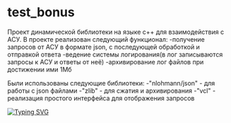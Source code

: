 # test_bonus
Проект динамической библиотеки на языке с++ для взаимодействия с АСУ. 
В проекте реализован следующий функционал:
  -получение запросов от АСУ в формате json, с последующей обработкой и отправкой ответа
  -ведение системы логирования(в лог записываются запросы к АСУ и ответы от неё)
  -архивирование лог файлов при достижении ими 1Мб

Были использованы следующие библиотеки:
  -"nlohmann/json" - для работы с json файлами
  -"zlib" - для сжатия и архивирования
  -"vcl" - реализация простого интерфейса для отображения запросов

  
[![Typing SVG](https://readme-typing-svg.herokuapp.com?color=%2336BCF7&lines=раз+два+три+жопа)](https://git.io/typing-svg)

